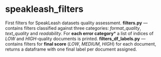 # speakleash_filters

First filters for SpeakLeash datasets quality assessment. 
**filters.py** — contains filters classified against three categories: *format_quality*, *text_quality* and *readability*. For **each error category*** a list of indices of *LOW* and *HIGH*-quality documents is printed.
**filters_df_labels.py** — contains filters for **final score** (*LOW*, *MEDIUM*, *HIGH*) for each document, returns a dataframe with one final label per document assigned.

